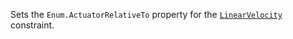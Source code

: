 Sets the `Enum.ActuatorRelativeTo` property for the [`LinearVelocity`](https://create.roblox.com/docs/reference/engine/classes/LinearVelocity)
constraint.